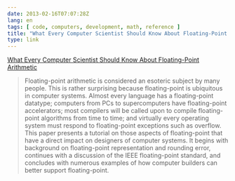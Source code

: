 ```yaml
---
date: 2013-02-16T07:07:28Z
lang: en
tags: [ code, computers, development, math, reference ]
title: "What Every Computer Scientist Should Know About Floating-Point Arithmetic"
type: link
---
```


[What Every Computer Scientist Should Know About Floating-Point
Arithmetic](http://docs.oracle.com/cd/E19957-01/806-3568/ncg_goldberg.html)

> Floating-point arithmetic is considered an esoteric subject by many
> people. This is rather surprising because floating-point is ubiquitous
> in computer systems. Almost every language has a floating-point
> datatype; computers from PCs to supercomputers have floating-point
> accelerators; most compilers will be called upon to compile
> floating-point algorithms from time to time; and virtually every
> operating system must respond to floating-point exceptions such as
> overflow. This paper presents a tutorial on those aspects of
> floating-point that have a direct impact on designers of computer
> systems. It begins with background on floating-point representation
> and rounding error, continues with a discussion of the IEEE
> floating-point standard, and concludes with numerous examples of how
> computer builders can better support floating-point.

